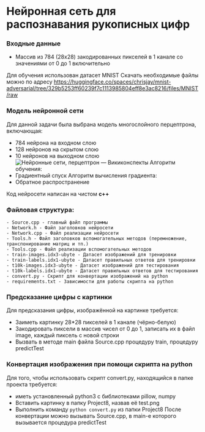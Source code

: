# Нейронная сеть для распознавания рукописных цифр
### Входные данные
- Массив из 784 (28x28) закодированных пикселей в 1 канале со значениями от 0 до 1 включительно

Для обучения использован датасет MNIST
Скачать необходимые файлы можно по адресу
https://huggingface.co/spaces/chrisjay/mnist-adversarial/tree/329b5253ff60239f7c1113985804eff8e3ac8216/files/MNIST/raw

### Модель нейронной сети
Для данной задачи была выбрана модель многослойного перцептрона, включающая:
- 784 нейрона на входном слою
- 128 нейронов на скрытом слою
- 10 нейронов на выходном слою
![Нейронные сети, перцептрон — Викиконспекты](https://neerc.ifmo.ru/wiki/images/thumb/6/63/Multi-layer-neural-net-scheme.png/500px-Multi-layer-neural-net-scheme.png)
Алгоритм обучения:
- Градиентный спуск
Алгоритм вычисления градиента:
- Обратное распространение

Код нейросети написан на чистом **c++**

### Файловая структура:
	- Source.cpp - главный файл программы
	- Network.h - Файл заголовков нейросети
	- Network.cpp - Файл реализации нейросети
	- Tools.h - Файл заголовков вспомогательных методов (перемножение, транспонирование матриц и тп.)
	- Tools.cpp - Файл реализации вспомогательных методов
	- train-images.idx3-ubyte - Датасет изображений для тренировки
	- train-labels.idx1-ubyte - Датасет правильных ответов для тренировки
	- t10k-images.idx3-ubyte - Датасет изображений для тестирования
	- t10k-labels.idx1-ubyte - Датасет правильных ответов для тестирования
	- convert.py - Скрипт для конвертации изображений на python
	- requirements.txt - Зависимости для работы скрипта на python

### Предсказание цифры с картинки

Для предсказания цифры, изображённой на картинке требуется:
- Заиметь картинку 28*28 пикселей в 1 канале (чёрно-белую)
- Закодировать пиксели в массив чисел от 0 до 1, записать их в файл image, каждый пиксель с новой строки
- Вызвать в методе main файла Source.cpp процедуру train, процедуру predictTest
### Конвертация изображения при помощи скрипта на python

Для того, чтобы использовать скрипт convert.py, находящийся в папке проекта требуется:
- иметь установленный python3 с библиотеками pillow, numpy
- Вставить картинку в папку Project8, назвав её test.png
- Выполнить команду `python convert.py` из папки Project8
После конвертации можно вызывать Source.cpp, в main-е которого вызывается процедура predictTest
